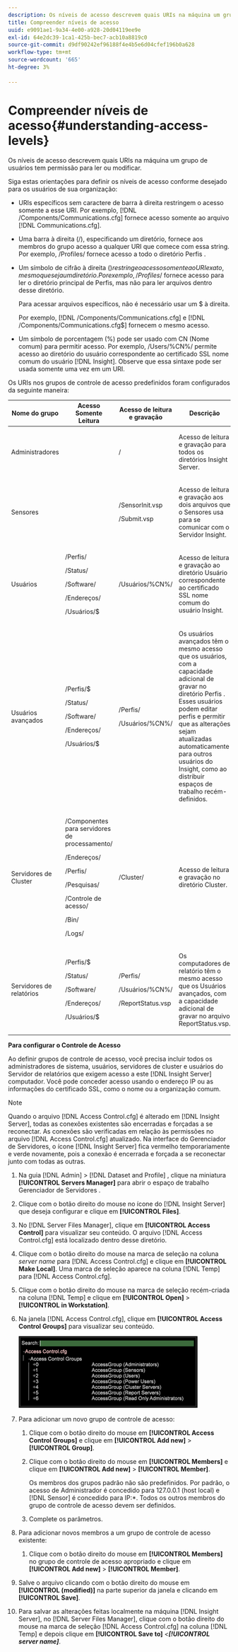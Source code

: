 ```yaml
---
description: Os níveis de acesso descrevem quais URIs na máquina um grupo de usuários tem permissão para ler ou modificar.
title: Compreender níveis de acesso
uuid: e9091ae1-9a34-4e00-a928-20d04119ee9e
exl-id: 64e2dc39-1ca1-425b-bec7-acb10a8819c0
source-git-commit: d9df90242ef96188f4e4b5e6d04cfef196b0a628
workflow-type: tm+mt
source-wordcount: '665'
ht-degree: 3%

---
```


# Compreender níveis de acesso{#understanding-access-levels}

Os níveis de acesso descrevem quais URIs na máquina um grupo de usuários tem permissão para ler ou modificar.

Siga estas orientações para definir os níveis de acesso conforme desejado para os usuários de sua organização:

* URIs específicos sem caractere de barra à direita restringem o acesso somente a esse URI. Por exemplo, [!DNL /Components/Communications.cfg] fornece acesso somente ao arquivo [!DNL Communications.cfg].

* Uma barra à direita (/), especificando um diretório, fornece aos membros do grupo acesso a qualquer URI que comece com essa string. Por exemplo, /Profiles/ fornece acesso a todo o diretório Perfis .
* Um símbolo de cifrão à direita ($) restringe o acesso somente ao URI exato, mesmo que seja um diretório. Por exemplo, /Profiles/$ fornece acesso para ler o diretório principal de Perfis, mas não para ler arquivos dentro desse diretório.

   Para acessar arquivos específicos, não é necessário usar um $ à direita.

   Por exemplo, [!DNL /Components/Communications.cfg] e [!DNL /Components/Communications.cfg$] fornecem o mesmo acesso.

* Um símbolo de porcentagem (%) pode ser usado com CN (Nome comum) para permitir acesso. Por exemplo, /Users/%CN%/ permite acesso ao diretório do usuário correspondente ao certificado SSL nome comum do usuário [!DNL Insight]. Observe que essa sintaxe pode ser usada somente uma vez em um URI.

Os URIs nos grupos de controle de acesso predefinidos foram configurados da seguinte maneira:

<table id="table_8E6FDD741BF24E2DAD96A2919FAE6C7F"> 
 <thead> 
  <tr> 
   <th colname="col1" class="entry"> Nome do grupo </th> 
   <th colname="col2" class="entry"> Acesso Somente Leitura </th> 
   <th colname="col3" class="entry"> Acesso de leitura e gravação </th> 
   <th colname="col4" class="entry"> Descrição </th> 
  </tr> 
 </thead>
 <tbody> 
  <tr> 
   <td colname="col1"> <p>Administradores </p> </td> 
   <td colname="col2"> </td> 
   <td colname="col3"> <p>/ </p> </td> 
   <td colname="col4"> <p>Acesso de leitura e gravação para todos os diretórios <span class="keyword"> Insight Server</span>. </p> </td> 
  </tr> 
  <tr> 
   <td colname="col1"> <p>Sensores </p> </td> 
   <td colname="col2"> </td> 
   <td colname="col3"> <p>/SensorInit.vsp </p> <p>/Submit.vsp </p> </td> 
   <td colname="col4"> <p>Acesso de leitura e gravação aos dois arquivos que o <span class="wintitle"> Sensores</span> usa para se comunicar com o <span class="keyword"> Servidor Insight</span>. </p> </td> 
  </tr> 
  <tr> 
   <td colname="col1"> <p>Usuários </p> </td> 
   <td colname="col2"> <p>/Perfis/ </p> <p>/Status/ </p> <p>/Software/ </p> <p>/Endereços/ </p> <p>/Usuários/$ </p> </td> 
   <td colname="col3"> /Usuários/%CN%/ </td> 
   <td colname="col4"> <p>Acesso de leitura e gravação ao diretório Usuário correspondente ao certificado SSL nome comum do usuário <span class="keyword"> Insight</span>. </p> </td> 
  </tr> 
  <tr> 
   <td colname="col1"> <p>Usuários avançados </p> </td> 
   <td colname="col2"> <p>/Perfis/$ </p> <p>/Status/ </p> <p>/Software/ </p> <p>/Endereços/ </p> <p>/Usuários/$ </p> </td> 
   <td colname="col3"> <p>/Perfis/ </p> <p>/Usuários/%CN%/ </p> </td> 
   <td colname="col4"> <p>Os usuários avançados têm o mesmo acesso que os usuários, com a capacidade adicional de gravar no diretório Perfis . Esses usuários podem editar perfis e permitir que as alterações sejam atualizadas automaticamente para outros usuários do <span class="keyword"> Insight</span>, como ao distribuir espaços de trabalho recém-definidos. </p> </td> 
  </tr> 
  <tr> 
   <td colname="col1"> <p>Servidores de Cluster </p> </td> 
   <td colname="col2"> <p>/Componentes para servidores de processamento/ </p> <p>/Endereços/ </p> <p>/Perfis/ </p> <p>/Pesquisas/ </p> <p>/Controle de acesso/ </p> <p>/Bin/ </p> <p>/Logs/ </p> </td> 
   <td colname="col3"> <p>/Cluster/ </p> </td> 
   <td colname="col4"> <p>Acesso de leitura e gravação no diretório Cluster. </p> </td> 
  </tr> 
  <tr> 
   <td colname="col1"> <p>Servidores de relatórios </p> </td> 
   <td colname="col2"> <p>/Perfis/$ </p> <p>/Status/ </p> <p>/Software/ </p> <p>/Endereços/ </p> <p>/Usuários/$ </p> </td> 
   <td colname="col3"> <p>/Perfis/ </p> <p>/Usuários/%CN%/ </p> <p>/ReportStatus.vsp </p> </td> 
   <td colname="col4"> <p>Os computadores de relatório têm o mesmo acesso que os Usuários avançados, com a capacidade adicional de gravar no arquivo <span class="filepath"> ReportStatus.vsp</span>. </p> </td> 
  </tr> 
 </tbody> 
</table>

**Para configurar o Controle de Acesso**

Ao definir grupos de controle de acesso, você precisa incluir todos os administradores de sistema, usuários, servidores de cluster e usuários do Servidor de relatórios que exigem acesso a este [!DNL Insight Server] computador. Você pode conceder acesso usando o endereço IP ou as informações do certificado SSL, como o nome ou a organização comum.

>[!NOTE]
>
>Quando o arquivo [!DNL Access Control.cfg] é alterado em [!DNL Insight Server], todas as conexões existentes são encerradas e forçadas a se reconectar. As conexões são verificadas em relação às permissões no arquivo [!DNL Access Control.cfg] atualizado. Na interface do Gerenciador de Servidores, o ícone [!DNL Insight Server] fica vermelho temporariamente e verde novamente, pois a conexão é encerrada e forçada a se reconectar junto com todas as outras.

1. Na guia [!DNL Admin] > [!DNL Dataset and Profile] , clique na miniatura **[!UICONTROL Servers Manager]** para abrir o espaço de trabalho Gerenciador de Servidores .

1. Clique com o botão direito do mouse no ícone do [!DNL Insight Server] que deseja configurar e clique em **[!UICONTROL Files]**.

1. No [!DNL Server Files Manager], clique em **[!UICONTROL Access Control]** para visualizar seu conteúdo. O arquivo [!DNL Access Control.cfg] está localizado dentro desse diretório.

1. Clique com o botão direito do mouse na marca de seleção na coluna *server name* para [!DNL Access Control.cfg] e clique em **[!UICONTROL Make Local]**. Uma marca de seleção aparece na coluna [!DNL Temp] para [!DNL Access Control.cfg].

1. Clique com o botão direito do mouse na marca de seleção recém-criada na coluna [!DNL Temp] e clique em **[!UICONTROL Open]** > **[!UICONTROL in Workstation]**.

1. Na janela [!DNL Access Control.cfg], clique em **[!UICONTROL Access Control Groups]** para visualizar seu conteúdo.

   ![](assets/access_ctrl_cfg.png)

1. Para adicionar um novo grupo de controle de acesso:

   1. Clique com o botão direito do mouse em **[!UICONTROL Access Control Groups]** e clique em **[!UICONTROL Add new]** > **[!UICONTROL Group]**.

   1. Clique com o botão direito do mouse em **[!UICONTROL Members]** e clique em **[!UICONTROL Add new]** > **[!UICONTROL Member]**.

      Os membros dos grupos padrão não são predefinidos. Por padrão, o acesso de Administrador é concedido para 127.0.0.1 (host local) e [!DNL Sensor] é concedido para IP:*. Todos os outros membros do grupo de controle de acesso devem ser definidos.

   1. Complete os parâmetros.

1. Para adicionar novos membros a um grupo de controle de acesso existente:

   1. Clique com o botão direito do mouse em **[!UICONTROL Members]** no grupo de controle de acesso apropriado e clique em **[!UICONTROL Add new]** > **[!UICONTROL Member]**.

1. Salve o arquivo clicando com o botão direito do mouse em **[!UICONTROL (modified)]** na parte superior da janela e clicando em **[!UICONTROL Save]**.

1. Para salvar as alterações feitas localmente na máquina [!DNL Insight Server], no [!DNL Server Files Manager], clique com o botão direito do mouse na marca de seleção [!DNL Access Control.cfg] na coluna [!DNL Temp] e depois clique em **[!UICONTROL Save to]** *&lt;**[!UICONTROL server name]***.
